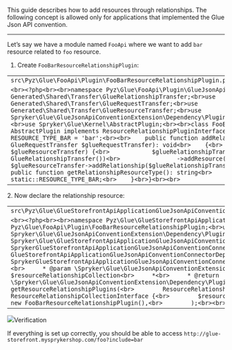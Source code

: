 This guide describes how to add resources through relationships. The following concept is allowed only for applications that implemented the Glue Json API convention.

* * *

Let’s say we have a module named `FooApi` where we want to add `bar` resource related to `foo` resource.

1.  Create `FooBarResourceRelationshipPlugin`:
    

|     |
| --- |
| `src\Pyz\Glue\FooApi\Plugin\FooBarResourceRelationshipPlugin.php` |
| ```<br><?php<br><br>namespace Pyz\Glue\FooApi\Plugin\GlueJsonApiConvention;<br><br>use Generated\Shared\Transfer\GlueRelationshipTransfer;<br>use Generated\Shared\Transfer\GlueRequestTransfer;<br>use Generated\Shared\Transfer\GlueResourceTransfer;<br>use Spryker\Glue\GlueJsonApiConventionExtension\Dependency\Plugin\ResourceRelationshipPluginInterface;<br>use Spryker\Glue\Kernel\AbstractPlugin;<br><br>class FooBarResourceRelationshipPlugin extends AbstractPlugin implements ResourceRelationshipPluginInterface<br>{<br><br>    protected const RESOURCE_TYPE_BAR = 'bar';<br><br>    public function addRelationships(array $resources, GlueRequestTransfer $glueRequestTransfer): void<br>    {<br>        foreach ($resources as $glueResourceTransfer) {<br>            $glueRelationshipTransfer = (new GlueRelationshipTransfer())<br>                ->addResource(new GlueResourceTransfer());<br>            $glueResourceTransfer->addRelationship($glueRelationshipTransfer);<br>        }<br>    }<br><br>    public function getRelationshipResourceType(): string<br>    {<br>        return static::RESOURCE_TYPE_BAR;<br>    }<br>}<br><br>``` |

2\. Now declare the relationship resource:

|     |
| --- |
| `src\Pyz\Glue\GlueStorefrontApiApplicationGlueJsonApiConventionConnector\GlueStorefrontApiApplicationGlueJsonApiConventionConnectorDependencyProvider.php` |
| ```<br><?php<br><br>namespace Pyz\Glue\GlueStorefrontApiApplicationGlueJsonApiConventionConnector;<br><br>use Pyz\Glue\FooApi\Plugin\FooBarResourceRelationshipPlugin;<br>use Spryker\Glue\GlueJsonApiConventionExtension\Dependency\Plugin\ResourceRelationshipCollectionInterface;<br>use Spryker\Glue\GlueStorefrontApiApplicationGlueJsonApiConventionConnector\GlueStorefrontApiApplicationGlueJsonApiConventionConnectorDependencyProvider as SprykerGlueStorefrontApiApplicationGlueJsonApiConventionConnectorDependencyProvider;<br><br>class GlueStorefrontApiApplicationGlueJsonApiConventionConnectorDependencyProvider extends SprykerGlueStorefrontApiApplicationGlueJsonApiConventionConnectorDependencyProvider<br>{<br>    protected const RESOURCE_FOO = 'foo';<br>    <br>    /**<br>     * @param \Spryker\Glue\GlueJsonApiConventionExtension\Dependency\Plugin\ResourceRelationshipCollectionInterface $resourceRelationshipCollection<br>     *<br>     * @return \Spryker\Glue\GlueJsonApiConventionExtension\Dependency\Plugin\ResourceRelationshipCollectionInterface<br>     */<br>    protected function getResourceRelationshipPlugins(<br>        ResourceRelationshipCollectionInterface $resourceRelationshipCollection<br>    ): ResourceRelationshipCollectionInterface {<br>        $resourceRelationshipCollection->addRelationship(<br>            static::RESOURCE_FOO,<br>            new FooBarResourceRelationshipPlugin(),<br>        );<br><br>        return $resourceRelationshipCollection;<br>    }<br>}<br>``` |

![](https://spryker.atlassian.net/wiki/images/icons/grey_arrow_down.png)Verification

If everything is set up correctly, you should be able to access `http://glue-storefront.mysprykershop.com/foo?include=bar`